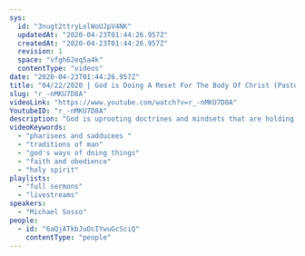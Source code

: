 ```yaml
---
sys:
  id: "3nugt2ttryLolWoUJpV4NK"
  updatedAt: "2020-04-23T01:44:26.957Z"
  createdAt: "2020-04-23T01:44:26.957Z"
  revision: 1
  space: "vfgh62eq5a4k"
  contentType: "videos"
date: "2020-04-23T01:44:26.957Z"
title: "04/22/2020 | God is Doing A Reset For The Body Of Christ (Pastor Mike Sosso)"
slug: "r_-nMKU7D8A"
videoLink: "https://www.youtube.com/watch?v=r_-nMKU7D8A"
YoutubeID: "r_-nMKU7D8A"
description: "God is uprooting doctrines and mindsets that are holding the Body of Christ and preventing God from establishing His will in the earth. It's reset time! This sermon was delivered by Pastor Michael Sosso at Freedom Fellowship Church on April 22, 2020."
videoKeywords:
  - "pharisees and sadducees "
  - "traditions of man"
  - "god's ways of doing things"
  - "faith and obedience"
  - "holy spirit"
playlists:
  - "full sermons"
  - "livestreams"
speakers:
  - "Michael Sosso"
people:
  - id: "6aQjATkbJuOcIYwuGcSciQ"
    contentType: "people"
---
```

